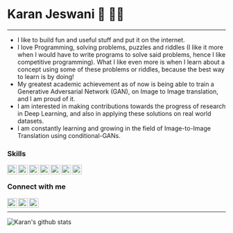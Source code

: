 <!--
**codewithkaranjeswani/codewithkaranjeswani** is a ✨ _special_ ✨ repository because its `README.md` (this file) appears on your GitHub profile.

Here are some ideas to get you started:

- 🔭 I’m currently working on ...
- 🌱 I’m currently learning ...
- 👯 I’m looking to collaborate on ...
- 🤔 I’m looking for help with ...
- 💬 Ask me about ...
- 📫 How to reach me: [@karanjeswani306](https://twitter.com/karanjeswani306)
- 😄 Pronouns: ...
- ⚡ Fun fact: ...
Made using https://github.com/anuraghazra/github-readme-stats
-->
# Karan Jeswani :vulcan_salute: :technologist:
---
- I like to build fun and useful stuff and put it on the internet.
- I love Programming, solving problems, puzzles and riddles (I like it more when I would have to write programs to solve said problems, hence I like competitive programming). What I like even more is when I learn about a concept using some of these problems or riddles, because the best way to learn is by doing!
- My greatest academic achievement as of now is being able to train a Generative Adversarial Network (GAN), on Image to Image translation, and I am proud of it.
- I am interested in making contributions towards the progress of research in Deep Learning, and also in applying these solutions on real world datasets.
- I am constantly learning and growing in the field of Image-to-Image Translation using conditional-GANs.

### Skills
<img align="left" alt="C" width="22px" src="https://devicons.github.io/devicon/devicon.git/icons/c/c-original.svg">
<img align="left" alt="C++" width="22px" src="https://devicons.github.io/devicon/devicon.git/icons/cplusplus/cplusplus-original.svg">
<img align="left" alt="Javascript" width="22px" src="https://www.vectorlogo.zone/logos/javascript/javascript-icon.svg">
<img align="left" alt="python" width="22px" src="https://www.vectorlogo.zone/logos/python/python-icon.svg">
<img align="left" alt="pytorch" width="22px" src="https://www.vectorlogo.zone/logos/pytorch/pytorch-icon.svg">
<img align="left" alt="tensorflow" width="22px" src="https://www.vectorlogo.zone/logos/tensorflow/tensorflow-icon.svg">
<img align="left" alt="git" width="22px" src="https://www.vectorlogo.zone/logos/git-scm/git-scm-icon.svg">
<br />

### Connect with me
[<img align="left" alt="krnjeswani21[AT]gmail.com" width="22px" src="https://www.vectorlogo.zone/logos/gmail/gmail-icon.svg" />][gmail]
[<img align="left" alt="karanjeswani | LinkedIn" width="22px" src="https://www.vectorlogo.zone/logos/linkedin/linkedin-icon.svg" />][linkedin]
[<img align="left" alt="karanjeswani306 | Twitter" width="22px" src="https://www.vectorlogo.zone/logos/twitter/twitter-official.svg" />][twitter]
<br />

---
![Karan's github stats](https://github-readme-stats.vercel.app/api?username=codewithkaranjeswani&hide=stars&count_private=true&show_icons=true)
<!--![Top Langs](https://github-readme-stats.vercel.app/api/top-langs/?username=codewithkaranjeswani) -->

[gmail]: mailto:krnjeswani21@gmail.com
[twitter]: https://twitter.com/karanjeswani306
[linkedin]: https://linkedin.com/in/karanjeswani
